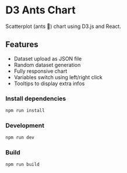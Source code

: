 # D3 Ants Chart
Scatterplot (ants 🐜) chart using D3.js and React.
## Features
- Dataset upload as JSON file
- Random dataset generation
- Fully responsive chart
- Variables switch using left/right click
- Tooltips to display extra infos

### Install dependencies
```sh
npm run install
```
### Development
```sh
npm run dev
```
### Build 
```sh
npm run build
```
